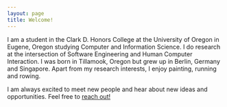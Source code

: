 ```yaml
---
layout: page
title: Welcome!
---
```


I am a student in the Clark D. Honors College at the University of Oregon in Eugene, Oregon studying Computer and Information Science. I do research at the intersection of Software Engineering and Human Computer Interaction. I was born in Tillamook, Oregon but grew up in Berlin, Germany and Singapore. Apart from my research interests, I enjoy painting, running and rowing.

I am always excited to meet new people and hear about new ideas and opportunities. Feel free to [reach out!](/contact)

